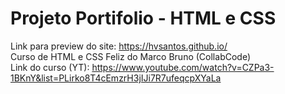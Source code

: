 # Projeto Portifolio - HTML e CSS

Link para preview do site: https://hvsantos.github.io/  
Curso de HTML e CSS Feliz do Marco Bruno (CollabCode)  
Link do curso (YT): https://www.youtube.com/watch?v=CZPa3-1BKnY&list=PLirko8T4cEmzrH3jIJi7R7ufeqcpXYaLa
